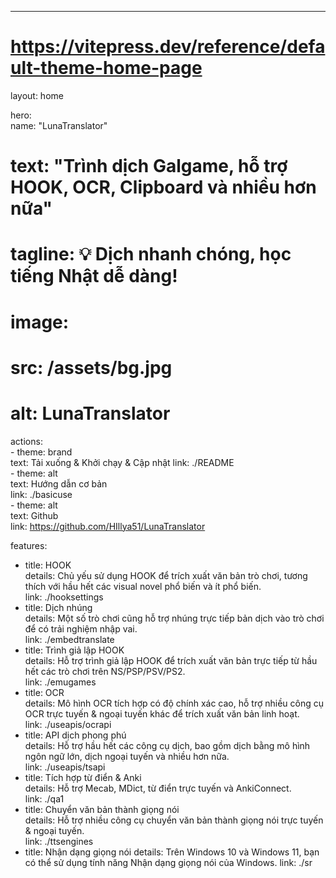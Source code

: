 ---  
# https://vitepress.dev/reference/default-theme-home-page  
layout: home  

hero:  
  name: "LunaTranslator"  
  # text: "Trình dịch Galgame, hỗ trợ HOOK, OCR, Clipboard và nhiều hơn nữa"  
  # tagline: 💡 Dịch nhanh chóng, học tiếng Nhật dễ dàng!  
  # image:  
  #   src: /assets/bg.jpg  
  #   alt: LunaTranslator  
  actions:  
    - theme: brand  
      text: Tải xuống & Khởi chạy & Cập nhật
      link: ./README  
    - theme: alt  
      text: Hướng dẫn cơ bản  
      link: ./basicuse  
    - theme: alt  
      text: Github  
      link: https://github.com/HIllya51/LunaTranslator  

features:  
  - title: HOOK  
    details: Chủ yếu sử dụng HOOK để trích xuất văn bản trò chơi, tương thích với hầu hết các visual novel phổ biến và ít phổ biến.  
    link: ./hooksettings
  - title: Dịch nhúng  
    details: Một số trò chơi cũng hỗ trợ nhúng trực tiếp bản dịch vào trò chơi để có trải nghiệm nhập vai.  
    link: ./embedtranslate
  - title: Trình giả lập HOOK  
    details: Hỗ trợ trình giả lập HOOK để trích xuất văn bản trực tiếp từ hầu hết các trò chơi trên NS/PSP/PSV/PS2.  
    link: ./emugames
  - title: OCR  
    details: Mô hình OCR tích hợp có độ chính xác cao, hỗ trợ nhiều công cụ OCR trực tuyến & ngoại tuyến khác để trích xuất văn bản linh hoạt.  
    link: ./useapis/ocrapi
  - title: API dịch phong phú  
    details: Hỗ trợ hầu hết các công cụ dịch, bao gồm dịch bằng mô hình ngôn ngữ lớn, dịch ngoại tuyến và nhiều hơn nữa.  
    link: ./useapis/tsapi
  - title: Tích hợp từ điển & Anki  
    details: Hỗ trợ Mecab, MDict, từ điển trực tuyến và AnkiConnect.  
    link: ./qa1
  - title: Chuyển văn bản thành giọng nói  
    details: Hỗ trợ nhiều công cụ chuyển văn bản thành giọng nói trực tuyến & ngoại tuyến.  
    link: ./ttsengines
  - title: Nhận dạng giọng nói
    details: Trên Windows 10 và Windows 11, bạn có thể sử dụng tính năng Nhận dạng giọng nói của Windows.
    link: ./sr
